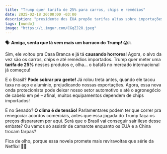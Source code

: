 ```yaml
---
title: "Trump quer tarifa de 25% para carros, chips e remédios"
date: 2025-02-18 20:00:00 -03:00
description: "presidente dos EUA propõe tarifas altas sobre importações, mirando automóveis, semicondutores e produtos farmacêuticos."
tags: [mundo]
image: "https://i.imgur.com/CGqZJ28.jpeg"
---
```

<blockquote class="imgur-embed-pub" lang="en" data-id="a/9LPk9QO"  ><a href="//imgur.com/a/9LPk9QO"></a></blockquote><script async src="//s.imgur.com/min/embed.js" charset="utf-8"></script>

🗣️ **Amiga, senta que lá vem mais um barraco do Trump!** 😱💥  

Sim, ele voltou pra Casa Branca e já tá **causando horrores**! Agora, o alvo da vez são os carros, chips e até remédios importados. Trump quer meter uma **tarifa de 25%** nesses produtos e, olha… o bafafá no mercado internacional já começou!  

E o Brasil? **Pode sobrar pra gente!** Já rolou treta antes, quando ele tacou taxa no aço e alumínio, prejudicando nossas exportações. Agora, essa nova onda protecionista pode deixar nosso setor automotivo e até o agronegócio de cabelo em pé – afinal, muitos equipamentos dependem de chips importados!  

E no Senado? **O clima é de tensão!** Parlamentares podem ter que correr pra renegociar acordos comerciais, antes que essa jogada do Trump faça os preços dispararem por aqui. Será que o Brasil vai conseguir sair ileso desse embate? Ou vamos só assistir de camarote enquanto os EUA e a China trocam farpas?  

Fica de olho, porque essa novela promete mais reviravoltas que série da Netflix! 🍿🔥
